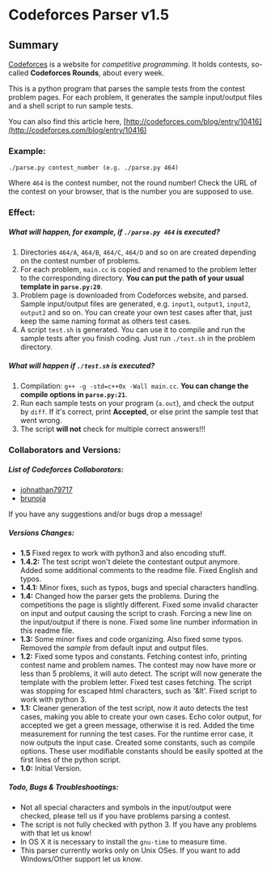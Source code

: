 Codeforces Parser v1.5
=================

Summary
-------

[Codeforces](http://codeforces.com/) is a website for _competitive programming_. It holds contests, so-called **Codeforces Rounds**, about every week.

This is a python program that parses the sample tests from the contest problem pages. For each problem, it generates the sample input/output files and a shell script to run sample tests.

You can also find this article here, [http://codeforces.com/blog/entry/10416](http://codeforces.com/blog/entry/10416)

### Example:
`./parse.py contest_number (e.g. ./parse.py 464)`

Where `464` is the contest number, not the round number! Check the URL of the contest on your browser, that is the number you are supposed to use.

### Effect:

##### What will happen, for example, if `./parse.py 464` is executed?

1. Directories `464/A`, `464/B`, `464/C`, `464/D` and so on are created depending on the contest number of problems.
2. For each problem, `main.cc` is copied and renamed to the problem letter to the corresponding directory. **You can put the path of your usual template in `parse.py:20`**.
3. Problem page is downloaded from Codeforces website, and parsed. Sample input/output files are generated, e.g. `input1`, `output1`, `input2`, `output2` and so on. You can create your own test cases after that, just keep the same naming format as others test cases.
4. A script `test.sh` is generated. You can use it to compile and run the sample tests after you finish coding. Just run `./test.sh` in the problem directory.

##### What will happen if `./test.sh` is executed?

1. Compilation: `g++ -g -std=c++0x -Wall main.cc`. **You can change the compile options in `parse.py:21`**.
2. Run each sample tests on your program (`a.out`), and check the output by `diff`. If it's correct, print **Accepted**, or else print the sample test that went wrong.
3. The script **will not** check for multiple correct answers!!!

### Collaborators and Versions:

##### List of Codeforces Collaborators:
+ [johnathan79717](http://codeforces.com/profile/johnathan79717)
+ [brunoja](http://codeforces.com/profile/brunoja)

If you have any suggestions and/or bugs drop a message!

##### Versions Changes:
+ **1.5**
Fixed regex to work with python3 and also encoding stuff.
+ **1.4.2:**
The test script won't delete the contestant output anymore.
Added some additional comments to the readme file.
Fixed English and typos.
+ **1.4.1:**
Minor fixes, such as typos, bugs and special characters handling.
+ **1.4:**
Changed how the parser gets the problems. During the competitions the page is slightly different.
Fixed some invalid character on input and output causing the script to crash.
Forcing a new line on the input/output if there is none.
Fixed some line number information in this readme file.
+ **1.3:**
Some minor fixes and code organizing. Also fixed some typos.
Removed the _sample_ from default input and output files.
+ **1.2:**
Fixed some typos and constants. 
Fetching contest info, printing contest name and problem names. 
The contest may now have more or less than 5 problems, it will auto detect.
The script will now generate the template with the problem letter.
Fixed test cases fetching. The script was stopping for escaped html characters, such as '&lt'.
Fixed script to work with python 3.
+ **1.1:**
Cleaner generation of the test script, now it auto detects the test cases, making you able to create your own cases.
Echo color output, for accepted we get a green message, otherwise it is red.
Added the time measurement for running the test cases.
For the runtime error case, it now outputs the input case.
Created some constants, such as compile options. These user modifiable constants should be easily spotted at the first lines of the python script.
+ **1.0:** Initial Version.

##### Todo, Bugs & Troubleshootings:

+ Not all special characters and symbols in the input/output were checked, please tell us if you have problems parsing a contest.
+ The script is not fully checked with python 3. If you have any problems with that let us know!
+ In OS X it is necessary to install the `gnu-time` to measure time.
+ This parser currently works only on Unix OSes. If you want to add Windows/Other support let us know.
